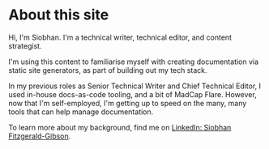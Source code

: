 # About this site

Hi, I'm Siobhan. I'm a technical writer, technical editor, and content strategist.  

I'm using this content to familiarise myself with creating documentation via static site generators, as part of building out my tech stack. 

In my previous roles as Senior Technical Writer and Chief Technical Editor, I used in-house docs-as-code tooling, and a bit of MadCap Flare. However, now that I'm self-employed, I'm getting up to speed on the many, many tools that can help manage documentation. 

To learn more about my background, find me on [LinkedIn: Siobhan Fitzgerald-Gibson](https://www.linkedin.com/in/siobhan-fitzgerald-gibson/). 
